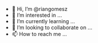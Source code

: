 - 👋 Hi, I’m @riangomesz
- 👀 I’m interested in ...
- 🌱 I’m currently learning ...
- 💞️ I’m looking to collaborate on ...
- 📫 How to reach me ...

<!---
riangomesz/riangomesz is a ✨ special ✨ repository because its `README.md` (this file) appears on your GitHub profile.
You can click the Preview link to take a look at your changes.
--->
